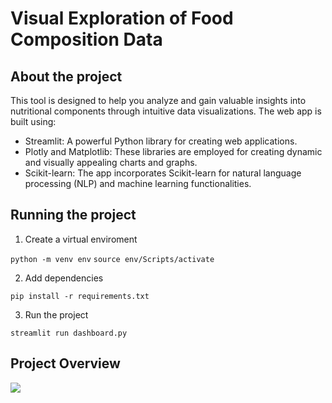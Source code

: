 # Visual Exploration of Food Composition Data

## About the project

This tool is designed to help you analyze and gain valuable insights into nutritional components through intuitive data visualizations. The web app is built using:
- Streamlit: A powerful Python library for creating web applications.
- Plotly and Matplotlib: These libraries are employed for creating dynamic and visually appealing charts and graphs.
- Scikit-learn: The app incorporates Scikit-learn for natural language processing (NLP) and machine learning functionalities.

## Running the project

1. Create a virtual enviroment
   
```python -m venv env```
```source env/Scripts/activate```

2. Add dependencies
   
```pip install -r requirements.txt```

3. Run the project 
   
```streamlit run dashboard.py```

## Project Overview

<img src='demo_print.png' />
